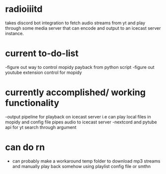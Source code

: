 # radioiiitd
takes discord bot integration to fetch audio streams from yt and play through some media server that can encode and output to an icecast server instance.

# current to-do-list
-figure out way to control mopidy payback from python script
-figure out youtube extension control for mopidy

# currently accomplished/ working functionality
-output pipeline for playback on icecast server
i.e can play local files in mopidy and config file pipes audio to icecast server
-nextcord and pytube api for yt search through argument

# can do rn
- can probably make a workaround temp folder to download mp3 streams and manually play back  somehow using playlist config file or smthn
